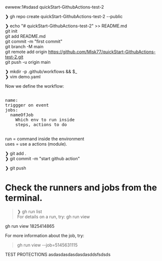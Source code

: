 ewwew:1#sdasd quickStart-GithubActions-test-2

❯ gh repo create quickStart-GithubActions-test-2 --public

❯ echo "# quickStart-GithubActions-test-2" >> README.md  
git init  
git add README.md  
git commit -m "first commit"  
git branch -M main  
git remote add origin https://github.com/Misk77/quickStart-GithubActions-test-2.git  
git push -u origin main  


❯ mkdir -p .github/workflows && $_  
❯ vim demo.yaml  

Now we define the workflow:  

<pre>  
name:  
triggger on event  
jobs:  
  nameOfJob  
    Which env to run inside  
    steps, actions to do  
 </pre> 

run = command inside the environment  
uses = use a actions (module).   

❯ git add .  
❯ git commit -m "start github action"  

❯ git push  


# Check the runners and jobs from the terminal. 

> ❯ gh run list   
For details on a run, try: gh run view <run-id>    
  
gh run view 1825414865    

For more information about the job, try: 
> gh run view --job=5145631115  
 


TEST PROTECTIONS 
asdasdasdasdasdasddsfsdsds
